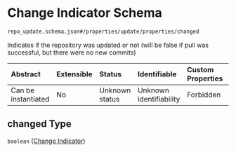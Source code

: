 # Change Indicator Schema

```txt
repo_update.schema.json#/properties/update/properties/changed
```

Indicates if the repository was updated or not (will be false if pull was successful, but there were no new commits)

| Abstract            | Extensible | Status         | Identifiable            | Custom Properties | Additional Properties | Access Restrictions | Defined In                                                                           |
| :------------------ | :--------- | :------------- | :---------------------- | :---------------- | :-------------------- | :------------------ | :----------------------------------------------------------------------------------- |
| Can be instantiated | No         | Unknown status | Unknown identifiability | Forbidden         | Allowed               | none                | [repo-update.schema.json*](docs/repo-update.schema.json "open original schema") |

## changed Type

`boolean` ([Change Indicator](repo-update-properties-update-data-properties-change-indicator.md))
